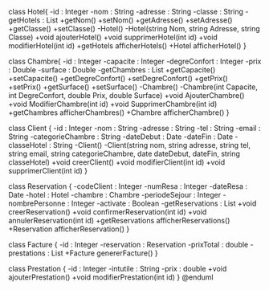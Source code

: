 class Hotel{
   -id : Integer
   -nom : String
   -adresse : String
   -classe : String
   -getHotels : List<Hotel>
   +getNom()
   +setNom()
   +getAdresse()
   +setAdresse()
   +getClasse()
   +setClasse()
   -Hotel()
   -Hotel(string Nom, string Adresse, string Classe)
   +void ajouterHotel()
   +void supprimerHotel(int id)
   +void modifierHotel(int id)
   +getHotels afficherHotels()
   +Hotel afficherHotel()
}


class Chambre{
   -id : Integer
   -capacite : Integer
   -degreConfort : Integer
   -prix : Double
   -surface : Double
   -getChambres : List<Chambre>
   +getCapacite()
   +setCapacite()
   +getDegreConfort()
   +setDegreConfort()
   +getPrix()
   +setPrix()
   +getSurface()
   +setSurface()
   -Chambre()
   -Chambre(int Capacite, int DegreConfort, double Prix, double Surface)
   +void AjouterChambre()
   +void ModifierChambre(int id)
   +void SupprimerChambre(int id)
   +getChambres afficherChambres()
   +Chambre afficherChambre()
}


class Client {
   -id : Integer
   -nom : String
   -adresse : String
   -tel : String
   -email : String
   -categorieChambre : String
   -dateDebut : Date
   -dateFin : Date
   -classeHotel : String
   -Client()
   -Client(string nom, string adresse, string tel, string email, string categorieChambre, date dateDebut, dateFin, string classeHotel)
   +void creerClient()
   +void modifierClient(int id)
   +void supprimerClient(int id)
}

class Reservation {
   -codeClient : Integer
   -numResa : Integer
   -dateResa : Date
   -hotel : Hotel
   -chambre : Chambre
   -periodeSejour : Integer
   -nombrePersonne : Integer
   -activate : Boolean
   -getReservations : List<Reservation>
   +void creerReservation()
   +void confirmerReservation(int id)
   +void annulerReservation(int id)
   +getReservations afficherReservations()
   +Reservation afficherReservation()
}


class Facture {
   -id : Integer
   -reservation : Reservation
   -prixTotal : double
   -prestations : List<Prestation>
   +Facture genererFacture()
}


class Prestation {
   -id : Integer
   -intutile : String
   -prix : double
   +void ajouterPrestation()
   +void modifierPrestation(int id)
}
@enduml

